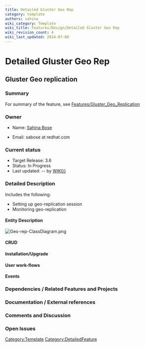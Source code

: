```yaml
---
title: Detailed Gluster Geo Rep
category: template
authors: sahina
wiki_category: Template
wiki_title: Features/Design/Detailed Gluster Geo Rep
wiki_revision_count: 4
wiki_last_updated: 2014-07-08
---
```


# Detailed Gluster Geo Rep

## Gluster Geo replication

### Summary

For summary of the feature, see [Features/Gluster_Geo_Replication](Features/Gluster_Geo_Replication)

### Owner

*   Name: [ Sahina Bose](User:Sahina)

<!-- -->

*   Email: sabose at redhat.com

### Current status

*   Target Release: 3.6
*   Status: In Progress
*   Last updated: -- by [ WIKI}}](User:{{urlencode:{{REVISIONUSER}})

### Detailed Description

Includes the following:

*   Setting up geo-replication session
*   Monitoring geo-replication

#### Entity Description

![](Geo-rep-ClassDiagram.png "Geo-rep-ClassDiagram.png")

#### CRUD

#### Installation/Upgrade

#### User work-flows

#### Events

### Dependencies / Related Features and Projects

### Documentation / External references

### Comments and Discussion

### Open Issues

<Category:Template> <Category:DetailedFeature>
